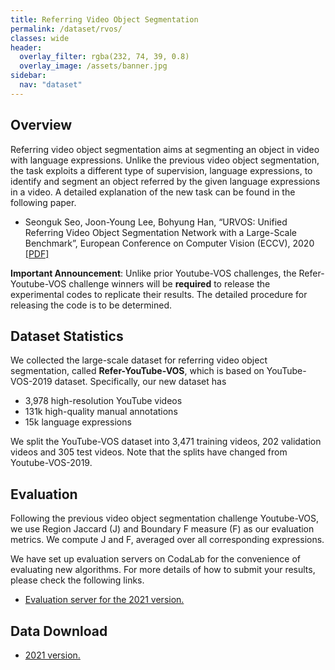 ```yaml
---
title: Referring Video Object Segmentation
permalink: /dataset/rvos/
classes: wide
header:
  overlay_filter: rgba(232, 74, 39, 0.8)
  overlay_image: /assets/banner.jpg
sidebar:
  nav: "dataset"
---
```


## Overview
Referring video object segmentation aims at segmenting an object in video with language expressions. Unlike the previous video object segmentation, the task exploits a different type of supervision, language expressions, to identify and segment an object referred by the given language expressions in a video. A detailed explanation of the new task can be found in the following paper.
* Seonguk Seo, Joon-Young Lee, Bohyung Han, “URVOS: Unified Referring Video Object Segmentation Network with a Large-Scale Benchmark”, European Conference on Computer Vision (ECCV), 2020 [[PDF]](https://www.ecva.net/papers/eccv_2020/papers_ECCV/papers/123600205.pdf)

**Important Announcement**: Unlike prior Youtube-VOS challenges, the Refer-Youtube-VOS challenge winners will be **required** to release the experimental codes to replicate their results. The detailed procedure for releasing the code is to be determined.

## Dataset Statistics
We collected the large-scale dataset for referring video object segmentation, called **Refer-YouTube-VOS**, which is based on YouTube-VOS-2019 dataset. Specifically, our new dataset has
* 3,978 high-resolution YouTube videos
* 131k high-quality manual annotations
* 15k language expressions

We split the YouTube-VOS dataset into 3,471 training videos, 202 validation videos and 305 test videos. Note that the splits have changed from Youtube-VOS-2019.



## Evaluation
Following the previous video object segmentation challenge Youtube-VOS, we use Region Jaccard (J) and Boundary F measure (F) as our evaluation metrics. We compute J and F, averaged over all corresponding expressions.

We have set up evaluation servers on CodaLab for the convenience of evaluating new algorithms. For more details of how to submit your results, please check the following links.
* [Evaluation server for the 2021 version.](https://competitions.codalab.org/competitions/29139)


## Data Download
* [2021 version.](https://competitions.codalab.org/competitions/29139#participate-get_data)
